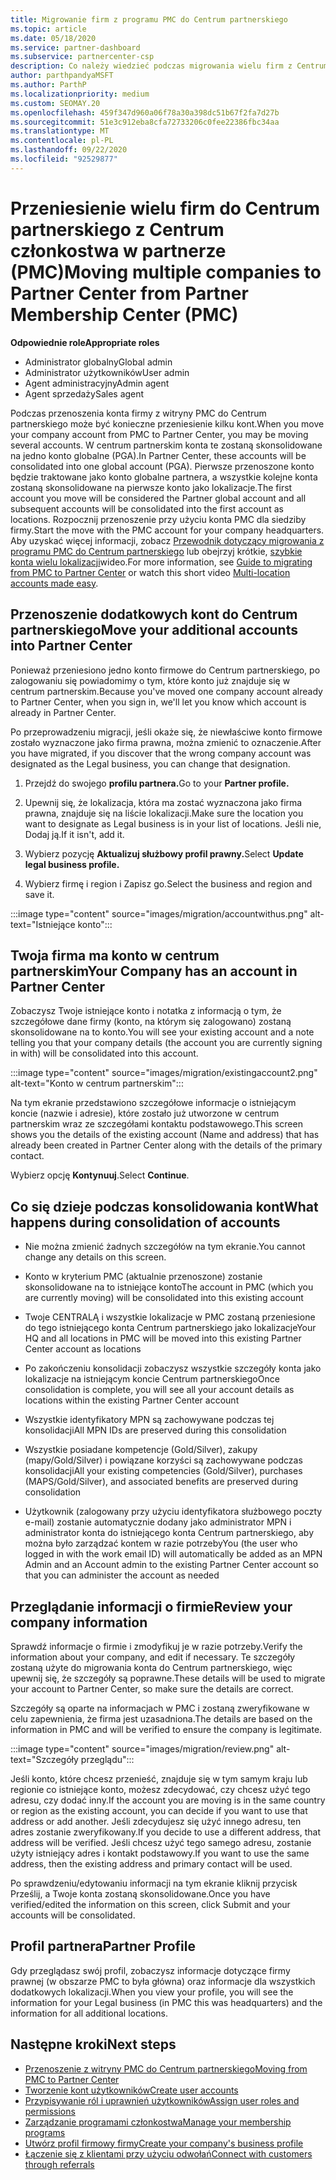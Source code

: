 ```yaml
---
title: Migrowanie firm z programu PMC do Centrum partnerskiego
ms.topic: article
ms.date: 05/18/2020
ms.service: partner-dashboard
ms.subservice: partnercenter-csp
description: Co należy wiedzieć podczas migrowania wielu firm z Centrum członkostwa partnerów (PMC) do Centrum partnerskiego i konsolidowania ich do konta globalnego partnera.
author: parthpandyaMSFT
ms.author: ParthP
ms.localizationpriority: medium
ms.custom: SEOMAY.20
ms.openlocfilehash: 459f347d960a06f78a30a398dc51b67f2fa7d27b
ms.sourcegitcommit: 51e3c912eba8cfa72733206c0fee22386fbc34aa
ms.translationtype: MT
ms.contentlocale: pl-PL
ms.lasthandoff: 09/22/2020
ms.locfileid: "92529877"
---
```

# <a name="moving-multiple-companies-to-partner-center-from-partner-membership-center-pmc"></a><span data-ttu-id="1df4a-103">Przeniesienie wielu firm do Centrum partnerskiego z Centrum członkostwa w partnerze (PMC)</span><span class="sxs-lookup"><span data-stu-id="1df4a-103">Moving multiple companies to Partner Center from Partner Membership Center (PMC)</span></span>

<span data-ttu-id="1df4a-104">**Odpowiednie role**</span><span class="sxs-lookup"><span data-stu-id="1df4a-104">**Appropriate roles**</span></span>

- <span data-ttu-id="1df4a-105">Administrator globalny</span><span class="sxs-lookup"><span data-stu-id="1df4a-105">Global admin</span></span>
- <span data-ttu-id="1df4a-106">Administrator użytkowników</span><span class="sxs-lookup"><span data-stu-id="1df4a-106">User admin</span></span>
- <span data-ttu-id="1df4a-107">Agent administracyjny</span><span class="sxs-lookup"><span data-stu-id="1df4a-107">Admin agent</span></span>
- <span data-ttu-id="1df4a-108">Agent sprzedaży</span><span class="sxs-lookup"><span data-stu-id="1df4a-108">Sales agent</span></span>

<span data-ttu-id="1df4a-109">Podczas przenoszenia konta firmy z witryny PMC do Centrum partnerskiego może być konieczne przeniesienie kilku kont.</span><span class="sxs-lookup"><span data-stu-id="1df4a-109">When you move your company account from PMC to Partner Center, you may be moving several accounts.</span></span> <span data-ttu-id="1df4a-110">W centrum partnerskim konta te zostaną skonsolidowane na jedno konto globalne (PGA).</span><span class="sxs-lookup"><span data-stu-id="1df4a-110">In Partner Center, these accounts will be consolidated into one global account (PGA).</span></span> <span data-ttu-id="1df4a-111">Pierwsze przenoszone konto będzie traktowane jako konto globalne partnera, a wszystkie kolejne konta zostaną skonsolidowane na pierwsze konto jako lokalizacje.</span><span class="sxs-lookup"><span data-stu-id="1df4a-111">The first account you move will be considered the Partner global account and all subsequent accounts will be consolidated into the first account as locations.</span></span> <span data-ttu-id="1df4a-112">Rozpocznij przenoszenie przy użyciu konta PMC dla siedziby firmy.</span><span class="sxs-lookup"><span data-stu-id="1df4a-112">Start the move with the PMC account for your company headquarters.</span></span> <span data-ttu-id="1df4a-113">Aby uzyskać więcej informacji, zobacz [Przewodnik dotyczący migrowania z programu PMC do Centrum partnerskiego](guide-to-migration.md) lub obejrzyj krótkie, [szybkie konta wielu lokalizacji](https://vimeo.com/290335248)wideo.</span><span class="sxs-lookup"><span data-stu-id="1df4a-113">For more information, see [Guide to migrating from PMC to Partner Center](guide-to-migration.md) or watch this short video [Multi-location accounts made easy](https://vimeo.com/290335248).</span></span>

## <a name="move-your-additional-accounts-into-partner-center"></a><span data-ttu-id="1df4a-114">Przenoszenie dodatkowych kont do Centrum partnerskiego</span><span class="sxs-lookup"><span data-stu-id="1df4a-114">Move your additional accounts into Partner Center</span></span>

<span data-ttu-id="1df4a-115">Ponieważ przeniesiono jedno konto firmowe do Centrum partnerskiego, po zalogowaniu się powiadomimy o tym, które konto już znajduje się w centrum partnerskim.</span><span class="sxs-lookup"><span data-stu-id="1df4a-115">Because you've moved one company account already to Partner Center, when you sign in, we'll let you know which account is already in Partner Center.</span></span>

<span data-ttu-id="1df4a-116">Po przeprowadzeniu migracji, jeśli okaże się, że niewłaściwe konto firmowe zostało wyznaczone jako firma prawna, można zmienić to oznaczenie.</span><span class="sxs-lookup"><span data-stu-id="1df4a-116">After you have migrated, if you discover that the wrong company account was designated as the Legal business, you can change that designation.</span></span>

1. <span data-ttu-id="1df4a-117">Przejdź do swojego **profilu partnera.**</span><span class="sxs-lookup"><span data-stu-id="1df4a-117">Go to your **Partner profile.**</span></span>

2. <span data-ttu-id="1df4a-118">Upewnij się, że lokalizacja, która ma zostać wyznaczona jako firma prawna, znajduje się na liście lokalizacji.</span><span class="sxs-lookup"><span data-stu-id="1df4a-118">Make sure the location you want to designate as Legal business is in your list of locations.</span></span> <span data-ttu-id="1df4a-119">Jeśli nie, Dodaj ją.</span><span class="sxs-lookup"><span data-stu-id="1df4a-119">If it isn't, add it.</span></span>

3. <span data-ttu-id="1df4a-120">Wybierz pozycję **Aktualizuj służbowy profil prawny.**</span><span class="sxs-lookup"><span data-stu-id="1df4a-120">Select **Update legal business profile.**</span></span>

4. <span data-ttu-id="1df4a-121">Wybierz firmę i region i Zapisz go.</span><span class="sxs-lookup"><span data-stu-id="1df4a-121">Select the business and region and save it.</span></span>

:::image type="content" source="images/migration/accountwithus.png" alt-text="Istniejące konto":::

## <a name="your-company-has-an-account-in-partner-center"></a><span data-ttu-id="1df4a-123">Twoja firma ma konto w centrum partnerskim</span><span class="sxs-lookup"><span data-stu-id="1df4a-123">Your Company has an account in Partner Center</span></span>

<span data-ttu-id="1df4a-124">Zobaczysz Twoje istniejące konto i notatka z informacją o tym, że szczegółowe dane firmy (konto, na którym się zalogowano) zostaną skonsolidowane na to konto.</span><span class="sxs-lookup"><span data-stu-id="1df4a-124">You will see your existing account and a note telling you that your company details (the account you are currently signing in with) will be consolidated into this account.</span></span>

:::image type="content" source="images/migration/existingaccount2.png" alt-text="Konto w centrum partnerskim":::

<span data-ttu-id="1df4a-126">Na tym ekranie przedstawiono szczegółowe informacje o istniejącym koncie (nazwie i adresie), które zostało już utworzone w centrum partnerskim wraz ze szczegółami kontaktu podstawowego.</span><span class="sxs-lookup"><span data-stu-id="1df4a-126">This screen shows you the details of the existing account (Name and address) that has already been created in Partner Center along with the details of the primary contact.</span></span>

<span data-ttu-id="1df4a-127">Wybierz opcję **Kontynuuj**.</span><span class="sxs-lookup"><span data-stu-id="1df4a-127">Select **Continue**.</span></span>

## <a name="what-happens-during-consolidation-of-accounts"></a><span data-ttu-id="1df4a-128">Co się dzieje podczas konsolidowania kont</span><span class="sxs-lookup"><span data-stu-id="1df4a-128">What happens during consolidation of accounts</span></span>

- <span data-ttu-id="1df4a-129">Nie można zmienić żadnych szczegółów na tym ekranie.</span><span class="sxs-lookup"><span data-stu-id="1df4a-129">You cannot change any details on this screen.</span></span>

- <span data-ttu-id="1df4a-130">Konto w kryterium PMC (aktualnie przenoszone) zostanie skonsolidowane na to istniejące konto</span><span class="sxs-lookup"><span data-stu-id="1df4a-130">The account in PMC (which you are currently moving) will be consolidated into this existing account</span></span>

- <span data-ttu-id="1df4a-131">Twoje CENTRALĄ i wszystkie lokalizacje w PMC zostaną przeniesione do tego istniejącego konta Centrum partnerskiego jako lokalizacje</span><span class="sxs-lookup"><span data-stu-id="1df4a-131">Your HQ and all locations in PMC will be moved into this existing Partner Center account as locations</span></span>

- <span data-ttu-id="1df4a-132">Po zakończeniu konsolidacji zobaczysz wszystkie szczegóły konta jako lokalizacje na istniejącym koncie Centrum partnerskiego</span><span class="sxs-lookup"><span data-stu-id="1df4a-132">Once consolidation is complete, you will see all your account details as locations within the existing Partner Center account</span></span>

- <span data-ttu-id="1df4a-133">Wszystkie identyfikatory MPN są zachowywane podczas tej konsolidacji</span><span class="sxs-lookup"><span data-stu-id="1df4a-133">All MPN IDs are preserved during this consolidation</span></span>

- <span data-ttu-id="1df4a-134">Wszystkie posiadane kompetencje (Gold/Silver), zakupy (mapy/Gold/Silver) i powiązane korzyści są zachowywane podczas konsolidacji</span><span class="sxs-lookup"><span data-stu-id="1df4a-134">All your existing competencies (Gold/Silver), purchases (MAPS/Gold/Silver), and associated benefits are preserved during consolidation</span></span>

- <span data-ttu-id="1df4a-135">Użytkownik (zalogowany przy użyciu identyfikatora służbowego poczty e-mail) zostanie automatycznie dodany jako administrator MPN i administrator konta do istniejącego konta Centrum partnerskiego, aby można było zarządzać kontem w razie potrzeby</span><span class="sxs-lookup"><span data-stu-id="1df4a-135">You (the user who logged in with the work email ID) will automatically be added as an MPN Admin and an Account admin to the existing Partner Center account so that you can administer the account as needed</span></span>

## <a name="review-your-company-information"></a><span data-ttu-id="1df4a-136">Przeglądanie informacji o firmie</span><span class="sxs-lookup"><span data-stu-id="1df4a-136">Review your company information</span></span>

<span data-ttu-id="1df4a-137">Sprawdź informacje o firmie i zmodyfikuj je w razie potrzeby.</span><span class="sxs-lookup"><span data-stu-id="1df4a-137">Verify the information about your company, and edit if necessary.</span></span>  <span data-ttu-id="1df4a-138">Te szczegóły zostaną użyte do migrowania konta do Centrum partnerskiego, więc upewnij się, że szczegóły są poprawne.</span><span class="sxs-lookup"><span data-stu-id="1df4a-138">These details will be used to migrate your account to Partner Center, so make sure the details are correct.</span></span>

<span data-ttu-id="1df4a-139">Szczegóły są oparte na informacjach w PMC i zostaną zweryfikowane w celu zapewnienia, że firma jest uzasadniona.</span><span class="sxs-lookup"><span data-stu-id="1df4a-139">The details are based on the information in PMC and will be verified to ensure the company is legitimate.</span></span>


:::image type="content" source="images/migration/review.png" alt-text="Szczegóły przeglądu":::

<span data-ttu-id="1df4a-141">Jeśli konto, które chcesz przenieść, znajduje się w tym samym kraju lub regionie co istniejące konto, możesz zdecydować, czy chcesz użyć tego adresu, czy dodać inny.</span><span class="sxs-lookup"><span data-stu-id="1df4a-141">If the account you are moving is in the same country or region as the existing account, you can decide if you want to use that address or add another.</span></span> <span data-ttu-id="1df4a-142">Jeśli zdecydujesz się użyć innego adresu, ten adres zostanie zweryfikowany.</span><span class="sxs-lookup"><span data-stu-id="1df4a-142">If you decide to use a different address, that address will be verified.</span></span> <span data-ttu-id="1df4a-143">Jeśli chcesz użyć tego samego adresu, zostanie użyty istniejący adres i kontakt podstawowy.</span><span class="sxs-lookup"><span data-stu-id="1df4a-143">If you want to use the same address, then the existing address and primary contact will be used.</span></span>

<span data-ttu-id="1df4a-144">Po sprawdzeniu/edytowaniu informacji na tym ekranie kliknij przycisk Prześlij, a Twoje konta zostaną skonsolidowane.</span><span class="sxs-lookup"><span data-stu-id="1df4a-144">Once you have verified/edited the information on this screen, click Submit and your accounts will be consolidated.</span></span>

## <a name="partner-profile"></a><span data-ttu-id="1df4a-145">Profil partnera</span><span class="sxs-lookup"><span data-stu-id="1df4a-145">Partner Profile</span></span>

<span data-ttu-id="1df4a-146">Gdy przeglądasz swój profil, zobaczysz informacje dotyczące firmy prawnej (w obszarze PMC to była główna) oraz informacje dla wszystkich dodatkowych lokalizacji.</span><span class="sxs-lookup"><span data-stu-id="1df4a-146">When you view your profile, you will see the information for your Legal business (in PMC this was headquarters) and the information for all additional locations.</span></span>

## <a name="next-steps"></a><span data-ttu-id="1df4a-147">Następne kroki</span><span class="sxs-lookup"><span data-stu-id="1df4a-147">Next steps</span></span>

- [<span data-ttu-id="1df4a-148">Przenoszenie z witryny PMC do Centrum partnerskiego</span><span class="sxs-lookup"><span data-stu-id="1df4a-148">Moving from PMC to Partner Center</span></span>](move-pmc-pc-map.md)
- [<span data-ttu-id="1df4a-149">Tworzenie kont użytkowników</span><span class="sxs-lookup"><span data-stu-id="1df4a-149">Create user accounts</span></span>](create-user-accounts-and-set-permissions.md)
- [<span data-ttu-id="1df4a-150">Przypisywanie ról i uprawnień użytkowników</span><span class="sxs-lookup"><span data-stu-id="1df4a-150">Assign user roles and permissions</span></span>](permissions-overview.md)
- [<span data-ttu-id="1df4a-151">Zarządzanie programami członkostwa</span><span class="sxs-lookup"><span data-stu-id="1df4a-151">Manage your membership programs</span></span>](renew-mpn-offers.md)
- [<span data-ttu-id="1df4a-152">Utwórz profil firmowy firmy</span><span class="sxs-lookup"><span data-stu-id="1df4a-152">Create your company's business profile</span></span>](create-a-marketing-profile.md)
- [<span data-ttu-id="1df4a-153">Łączenie się z klientami przy użyciu odwołań</span><span class="sxs-lookup"><span data-stu-id="1df4a-153">Connect with customers through referrals</span></span>](manage-leads.md)
